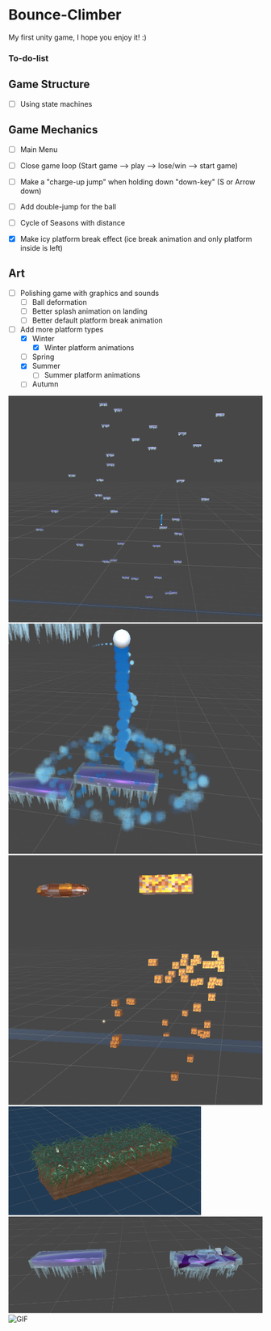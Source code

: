 # Bounce-Climber
My first unity game, I hope you enjoy it! :)



### To-do-list


## Game Structure

- [ ] Using state machines

## Game Mechanics

- [ ] Main Menu
- [ ] Close game loop (Start game --> play --> lose/win --> start game)

- [ ] Make a "charge-up jump" when holding down "down-key" (S or Arrow down)
- [ ] Add double-jump for the ball
- [ ] Cycle of Seasons with distance
- [x] Make icy platform break effect (ice break animation and only platform inside is left)

## Art
- [ ] Polishing game with graphics and sounds
    - [ ] Ball deformation
    - [ ] Better splash animation on landing
    - [ ] Better default platform break animation
- [ ] Add more platform types
    - [x] Winter
        - [x] Winter platform animations
    - [ ] Spring
    - [x] Summer
        - [ ] Summer platform animations
    - [ ] Autumn

![Screenshot](No_Breaks.png)
![Screenshot](Ball_Animations.png)
![Screenshot](Platform_Breaking.png)
![Screenshot](Grass_Platform.png)
![Screenshot](Ice_Breaking.png)
![GIF](https://j.gifs.com/79z1VG.gif)